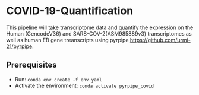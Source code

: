 # COVID-19-Quantification
This pipeline will take transcriptome data and quantify the expression on the Human (GencodeV36) and SARS-COV-2(ASM985889v3) transcriptomes as well as human EB gene treanscripts using pyrpipe https://github.com/urmi-21/pyrpipe.

## Prerequisites
* Run: `conda env create -f env.yaml`
* Activate the environment: `conda activate pyrpipe_covid`
